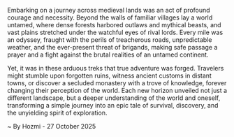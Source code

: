
Embarking on a journey across medieval lands was an act of profound courage and necessity. Beyond the walls of familiar villages lay a world untamed, where dense forests harbored outlaws and mythical beasts, and vast plains stretched under the watchful eyes of rival lords. Every mile was an odyssey, fraught with the perils of treacherous roads, unpredictable weather, and the ever-present threat of brigands, making safe passage a prayer and a fight against the brutal realities of an untamed continent.

Yet, it was in these arduous treks that true adventure was forged. Travelers might stumble upon forgotten ruins, witness ancient customs in distant towns, or discover a secluded monastery with a trove of knowledge, forever changing their perception of the world. Each new horizon unveiled not just a different landscape, but a deeper understanding of the world and oneself, transforming a simple journey into an epic tale of survival, discovery, and the unyielding spirit of exploration.

~ By Hozmi - 27 October 2025
